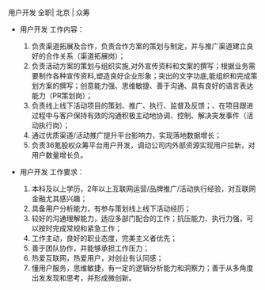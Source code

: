 用户开发 全职| 北京 | 众筹

* 用户开发 工作内容：

  1. 负责渠道拓展及合作，负责合作方案的策划与制定，并与推广渠道建立良好的合作关系（渠道拓展岗）；
  1. 负责活动方案的策划与组织实施,对外宣传资料和文案的撰写；根据业务需要制作各种宣传资料,塑造良好企业形象；突出的文字功底,能组织和完成策划方案的撰写；创意能力强、思维敏捷、善于沟通、具有良好的语言表达能力（PR策划岗）；
  1. 负责线上线下活动项目的策划、推广、执行、监督及反馈；、在项目跟进过程中与客户保持有效的沟通积极主动地协调、控制、解决突发事件（活动执行岗）；
  1. 通过优质渠道/活动推广提升平台影响力，实现落地数据增长；
  1. 负责36氪股权众筹平台用户开发，调动公司内外部资源实现用户拉新，对用户数量增长负。

* 用户开发 工作要求：

  1. 本科及以上学历，2年以上互联网运营/品牌推广/活动执行经验，对互联网金融尤其感兴趣；
  1. 具备用户分析能力，有参与策划线上线下活动经历；
  1. 较好的沟通理解能力，适应多部门配合的工作；抗压能力、执行力强，可以按时完成常规和紧急工作；
  1. 工作主动，良好的职业态度，完美主义者优先；
  1. 善于团队协作，并能够承担工作压力；
  1. 热爱互联网，热爱用户，对创业有认同感；
  1. 懂用户服务，思维敏捷，有一定的逻辑分析能力和洞察力；善于从多角度出发发现和思考，并形成微创新。 